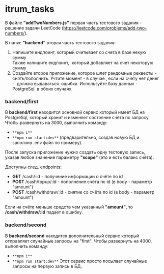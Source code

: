 # itrum_tasks
В файле **"addTwoNumbers.js"** первая часть тестового задания - решение задачи LeetCode (https://leetcode.com/problems/add-two-numbers/).

В папке **"backend"** вторая часть тестового задания: 
1. Напишите ендпоинт, который считывает со счета в базе некую сумму   
Также напишите ендпоинт,  который добавляет на счет некоторую сумму
2. Создайте второе приложение, которое шлет рандомные реквесты - снять/пополнить.
Учтите момент - в случае , если на счету нет денег -  должна выдаваться  ошибка.
Используйте базу данных - PostgreSql  в обоих случаях.

### backend/first

В **backend/first** находится основной сервис который имеет БД на PostgreSql, который хранит и изменяет состояние счёта по запросу.
Чтобы развернуть на 3000, выполнить команду:
- `**npm i**` 
- `**npm run start:dev**` (предварительно, создав новую БД и заполнив .env файл по примеру).

После запуска приложение нужно создать одну тестовую запись, указав любое значение параметру **"scope"** (это и есть баланс счёта).

Доступны след. endpoints:
- **GET** /cash/:id - получение информации о счёте по id
- **POST** /cash/topup/:id - пополнение счёта по id (в body - параметр "amount")
- **POST** /cash/withdraw/:id - снятие со счёта по id (в body - параметр "amount")

Если на счёте меньше средств чем указанный **"amount"**, то **/cash/withdraw/:id** падает в ошибку.

### backend/second
В **backend/second** находится дополнительный сервис который отправляет случайные запросы на "first".
Чтобы развернуть на 4000, выполнить команду:
- `**npm i**`
- `**npm run start:dev**`
Этот сервис просто посылает случайные запросы на первую запись в БД.

